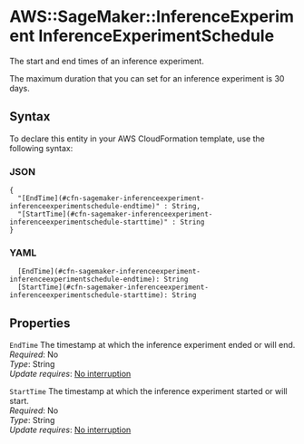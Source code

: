 # AWS::SageMaker::InferenceExperiment InferenceExperimentSchedule<a name="aws-properties-sagemaker-inferenceexperiment-inferenceexperimentschedule"></a>

The start and end times of an inference experiment\.

The maximum duration that you can set for an inference experiment is 30 days\.

## Syntax<a name="aws-properties-sagemaker-inferenceexperiment-inferenceexperimentschedule-syntax"></a>

To declare this entity in your AWS CloudFormation template, use the following syntax:

### JSON<a name="aws-properties-sagemaker-inferenceexperiment-inferenceexperimentschedule-syntax.json"></a>

```
{
  "[EndTime](#cfn-sagemaker-inferenceexperiment-inferenceexperimentschedule-endtime)" : String,
  "[StartTime](#cfn-sagemaker-inferenceexperiment-inferenceexperimentschedule-starttime)" : String
}
```

### YAML<a name="aws-properties-sagemaker-inferenceexperiment-inferenceexperimentschedule-syntax.yaml"></a>

```
  [EndTime](#cfn-sagemaker-inferenceexperiment-inferenceexperimentschedule-endtime): String
  [StartTime](#cfn-sagemaker-inferenceexperiment-inferenceexperimentschedule-starttime): String
```

## Properties<a name="aws-properties-sagemaker-inferenceexperiment-inferenceexperimentschedule-properties"></a>

`EndTime`  <a name="cfn-sagemaker-inferenceexperiment-inferenceexperimentschedule-endtime"></a>
The timestamp at which the inference experiment ended or will end\.  
*Required*: No  
*Type*: String  
*Update requires*: [No interruption](https://docs.aws.amazon.com/AWSCloudFormation/latest/UserGuide/using-cfn-updating-stacks-update-behaviors.html#update-no-interrupt)

`StartTime`  <a name="cfn-sagemaker-inferenceexperiment-inferenceexperimentschedule-starttime"></a>
The timestamp at which the inference experiment started or will start\.  
*Required*: No  
*Type*: String  
*Update requires*: [No interruption](https://docs.aws.amazon.com/AWSCloudFormation/latest/UserGuide/using-cfn-updating-stacks-update-behaviors.html#update-no-interrupt)